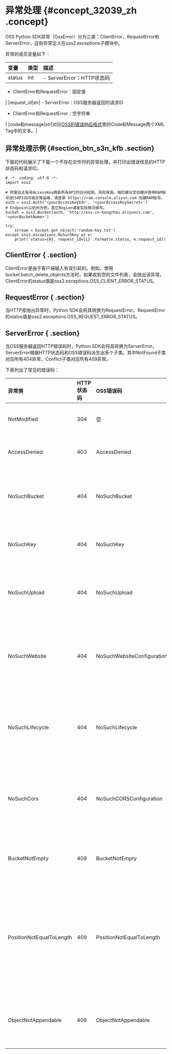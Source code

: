 # 异常处理 {#concept_32039_zh .concept}

OSS Python SDK异常（OssError）分为三类：ClientError、RequestError和ServerError，这些异常定义在oss2.exceptions子模块中。

异常的成员变量如下：

|变量|类型|描述|
|:-|:-|:-|
|status|int| -   ServerError：HTTP状态码
-   ClientError和RequestError：固定值

 |
|request\_id|str| -   ServerError：OSS服务器返回的请求ID
-   ClientError和RequestError：空字符串

 |
|code和message|str|对应[OSS的错误响应格式](../../../../cn.zh-CN/常见错误排除/OSS错误响应.md#)里的Code和Message两个XML Tag中的文本。|

## 异常处理示例 {#section_btn_s3n_kfb .section}

下面的代码展示了下载一个不存在文件时的异常处理，并打印出错误信息的HTTP状态码和请求ID。

```language-python
# -*- coding: utf-8 -*-
import oss2

# 阿里云主账号AccessKey拥有所有API的访问权限，风险很高。强烈建议您创建并使用RAM账号进行API访问或日常运维，请登录 https://ram.console.aliyun.com 创建RAM账号。
auth = oss2.Auth('<yourAccessKeyId>', '<yourAccessKeySecret>')
# Endpoint以杭州为例，其它Region请按实际情况填写。
bucket = oss2.Bucket(auth, 'http://oss-cn-hangzhou.aliyuncs.com', '<yourBucketName>')

try:
    stream = bucket.get_object('random-key.txt')
except oss2.exceptions.NoSuchKey as e:
    print('status={0}, request_id={1}'.format(e.status, e.request_id))

```

## ClientError { .section}

ClientError是由于客户端输入有误引起的。例如，使用bucket.batch\_delete\_objects方法时，如果收到空的文件列表，会抛出该异常。ClientError的status值是oss2.exceptions.OSS\_CLIENT\_ERROR\_STATUS。

## RequestError { .section}

当HTTP库抛出异常时，Python SDK会将其转换为RequestError。RequestError的status值是oss2.exceptions.OSS\_REQUEST\_ERROR\_STATUS。

## ServerError { .section}

当OSS服务器返回HTTP错误码时，Python SDK会将其转换为ServerError。ServerError根据HTTP状态码和OSS错误码派生出多个子类。其中NotFound子类对应所有404异常，Conflict子类对应所有409异常。

下表列出了常见的错误码：

|异常类|HTTP状态码|OSS错误码|描述|
|:--|:------|:-----|:-|
|NotModified|304|空|没有修改|
|AccessDenied|403|AccessDenied|拒绝访问|
|NoSuchBucket|404|NoSuchBucket|存储空间不存在|
|NoSuchKey|404|NoSuchKey|文件不存在|
|NoSuchUpload|404|NoSuchUpload|分片上传不存在|
|NoSuchWebsite|404|NoSuchWebsiteConfiguration|静态网站托管未配置|
|NoSuchLifecycle|404|NoSuchLifecycle|生命周期规则未配置|
|NoSuchCors|404|NoSuchCORSConfiguration|跨域资源共享未配置|
|BucketNotEmpty|409|BucketNotEmpty|存储空间非空|
|PositionNotEqualToLength|409|PositionNotEqualToLength|设置的追加位置和文件长度不等|
|ObjectNotAppendable|409|ObjectNotAppendable|不是可追加文件|

